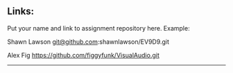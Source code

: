 
## Links:

Put your name and link to assignment repository here. Example:

Shawn Lawson    git@github.com:shawnlawson/EV9D9.git

Alex Fig
https://github.com/figgyfunk/VisualAudio.git

----